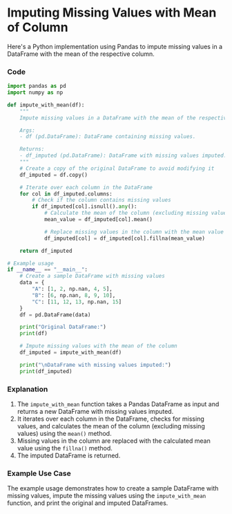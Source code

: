 **Imputing Missing Values with Mean of Column**
=====================================================

Here's a Python implementation using Pandas to impute missing values in a DataFrame with the mean of the respective column.

### Code

```python
import pandas as pd
import numpy as np

def impute_with_mean(df):
    """
    Impute missing values in a DataFrame with the mean of the respective column.

    Args:
    - df (pd.DataFrame): DataFrame containing missing values.

    Returns:
    - df_imputed (pd.DataFrame): DataFrame with missing values imputed.
    """
    # Create a copy of the original DataFrame to avoid modifying it
    df_imputed = df.copy()

    # Iterate over each column in the DataFrame
    for col in df_imputed.columns:
        # Check if the column contains missing values
        if df_imputed[col].isnull().any():
            # Calculate the mean of the column (excluding missing values)
            mean_value = df_imputed[col].mean()

            # Replace missing values in the column with the mean value
            df_imputed[col] = df_imputed[col].fillna(mean_value)

    return df_imputed

# Example usage
if __name__ == "__main__":
    # Create a sample DataFrame with missing values
    data = {
        "A": [1, 2, np.nan, 4, 5],
        "B": [6, np.nan, 8, 9, 10],
        "C": [11, 12, 13, np.nan, 15]
    }
    df = pd.DataFrame(data)

    print("Original DataFrame:")
    print(df)

    # Impute missing values with the mean of the column
    df_imputed = impute_with_mean(df)

    print("\nDataFrame with missing values imputed:")
    print(df_imputed)
```

### Explanation

1. The `impute_with_mean` function takes a Pandas DataFrame as input and returns a new DataFrame with missing values imputed.
2. It iterates over each column in the DataFrame, checks for missing values, and calculates the mean of the column (excluding missing values) using the `mean()` method.
3. Missing values in the column are replaced with the calculated mean value using the `fillna()` method.
4. The imputed DataFrame is returned.

### Example Use Case

The example usage demonstrates how to create a sample DataFrame with missing values, impute the missing values using the `impute_with_mean` function, and print the original and imputed DataFrames.